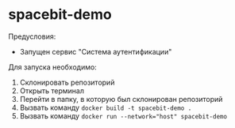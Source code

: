 # spacebit-demo
Предусловия:  
 - Запущен сервис "Система аутентификации"  

Для запуска необходимо:  
  1) Склонировать репозиторий
  2) Открыть терминал
  3) Перейти в папку, в которую был склонирован репозиторий
  4) Вызвать команду ```docker build -t spacebit-demo .```
  5) Вызвать команду ```docker run --network="host" spacebit-demo```
